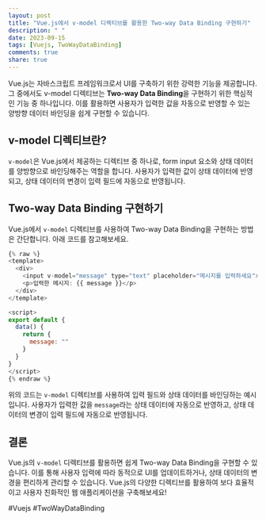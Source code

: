 ```yaml
---
layout: post
title: "Vue.js에서 v-model 디렉티브를 활용한 Two-way Data Binding 구현하기"
description: " "
date: 2023-09-15
tags: [Vuejs, TwoWayDataBinding]
comments: true
share: true
---
```


Vue.js는 자바스크립트 프레임워크로서 UI를 구축하기 위한 강력한 기능을 제공합니다. 그 중에서도 v-model 디렉티브는 **Two-way Data Binding**을 구현하기 위한 핵심적인 기능 중 하나입니다. 이를 활용하면 사용자가 입력한 값을 자동으로 반영할 수 있는 양방향 데이터 바인딩을 쉽게 구현할 수 있습니다.

## v-model 디렉티브란?

`v-model`은 Vue.js에서 제공하는 디렉티브 중 하나로, form input 요소와 상태 데이터를 양방향으로 바인딩해주는 역할을 합니다. 사용자가 입력한 값이 상태 데이터에 반영되고, 상태 데이터의 변경이 입력 필드에 자동으로 반영됩니다.

## Two-way Data Binding 구현하기

Vue.js에서 `v-model` 디렉티브를 사용하여 Two-way Data Binding을 구현하는 방법은 간단합니다. 아래 코드를 참고해보세요.

```javascript
{% raw %}
<template>
  <div>
    <input v-model="message" type="text" placeholder="메시지를 입력하세요">
    <p>입력한 메시지: {{ message }}</p>
  </div>
</template>

<script>
export default {
  data() {
    return {
      message: ""
    }
  }
}
</script>
{% endraw %}
```

위의 코드는 `v-model` 디렉티브를 사용하여 입력 필드와 상태 데이터를 바인딩하는 예시입니다. 사용자가 입력한 값을 `message`라는 상태 데이터에 자동으로 반영하고, 상태 데이터의 변경이 입력 필드에 자동으로 반영됩니다.

## 결론

Vue.js의 `v-model` 디렉티브를 활용하면 쉽게 Two-way Data Binding을 구현할 수 있습니다. 이를 통해 사용자 입력에 따라 동적으로 UI를 업데이트하거나, 상태 데이터의 변경을 편리하게 관리할 수 있습니다. Vue.js의 다양한 디렉티브를 활용하여 보다 효율적이고 사용자 친화적인 웹 애플리케이션을 구축해보세요!

#Vuejs #TwoWayDataBinding